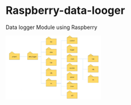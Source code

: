 # Raspberry-data-looger

Data logger Module using Raspberry

<img src="./img/dir_tree.png" width=50%/>
